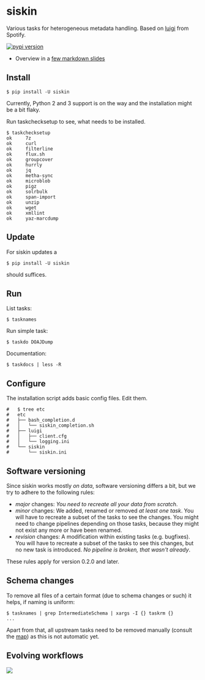 siskin
======

Various tasks for heterogeneous metadata handling. Based on
[luigi](https://github.com/spotify/luigi) from Spotify.

[![pypi version](http://img.shields.io/pypi/v/siskin.svg?style=flat)](https://pypi.python.org/pypi/siskin)

* Overview in a [few markdown slides](https://github.com/miku/siskin/blob/master/docs/ai-overview/slides.md)

Install
-------

```
$ pip install -U siskin
```

Currently, Python 2 and 3 support is on the way and the installation might be a
bit flaky.

Run taskchecksetup to see, what needs to be installed.

```shell
$ taskchecksetup
ok     7z
ok     curl
ok     filterline
ok     flux.sh
ok     groupcover
ok     hurrly
ok     jq
ok     metha-sync
ok     microblob
ok     pigz
ok     solrbulk
ok     span-import
ok     unzip
ok     wget
ok     xmllint
ok     yaz-marcdump
```

Update
------

For siskin updates a

```
$ pip install -U siskin
```

should suffices.

Run
---

List tasks:

    $ tasknames

Run simple task:

    $ taskdo DOAJDump

Documentation:

    $ taskdocs | less -R

Configure
---------

The installation script adds basic config files. Edit them.

```
#   $ tree etc
#   etc
#   ├── bash_completion.d
#   │   └── siskin_completion.sh
#   ├── luigi
#   │   ├── client.cfg
#   │   └── logging.ini
#   └── siskin
#       └── siskin.ini
```

Software versioning
-------------------

Since siskin works mostly *on data*, software versioning differs a bit, but we
try to adhere to the following rules:

* *major* changes: *You need to recreate all your data from scratch*.
* *minor* changes: We added, renamed or removed *at least one task*. You will
  have to recreate a subset of the tasks to see the changes. You might need to change
  pipelines depending on those tasks, because they might not exist any more or have been renamed.
* *revision* changes: A modification within existing tasks (e.g. bugfixes).
  You will have to recreate a subset of the tasks to see this changes, but no new
  task is introduced. *No pipeline is broken, that wasn't already*.

These rules apply for version 0.2.0 and later.

Schema changes
--------------

To remove all files of a certain format (due to schema changes or such) it helps, if naming is uniform:

```shell
$ tasknames | grep IntermediateSchema | xargs -I {} taskrm {}
...
```

Apart from that, all upstream tasks need to be removed manually (consult the
[map](https://git.io/v5sdS)) as this is not automatic yet.

Evolving workflows
------------------

![](http://i.imgur.com/8bFvSvN.gif)
